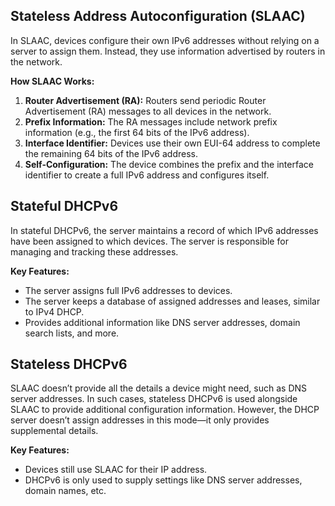 ## Stateless Address Autoconfiguration (SLAAC)

In SLAAC, devices configure their own IPv6 addresses without relying on a server to assign them. Instead, they use information advertised by routers in the network.

**How SLAAC Works:**

1. **Router Advertisement (RA):** Routers send periodic Router Advertisement (RA) messages to all devices in the network.
2. **Prefix Information:** The RA messages include network prefix information (e.g., the first 64 bits of the IPv6 address).
3. **Interface Identifier:** Devices use their own EUI-64 address to complete the remaining 64 bits of the IPv6 address.
4. **Self-Configuration:** The device combines the prefix and the interface identifier to create a full IPv6 address and configures itself.

## Stateful DHCPv6

In stateful DHCPv6, the server maintains a record of which IPv6 addresses have been assigned to which devices. The server is responsible for managing and tracking these addresses.

**Key Features:**

- The server assigns full IPv6 addresses to devices.
- The server keeps a database of assigned addresses and leases, similar to IPv4 DHCP.
- Provides additional information like DNS server addresses, domain search lists, and more.

## Stateless DHCPv6

SLAAC doesn’t provide all the details a device might need, such as DNS server addresses. In such cases, stateless DHCPv6 is used alongside SLAAC to provide additional configuration information. However, the DHCP server doesn’t assign addresses in this mode—it only provides supplemental details.

**Key Features:**

- Devices still use SLAAC for their IP address.
- DHCPv6 is only used to supply settings like DNS server addresses, domain names, etc.